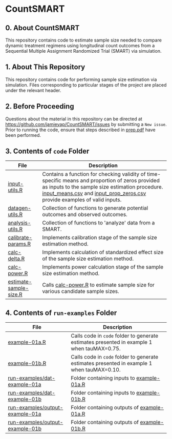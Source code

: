 # CountSMART

## 0. About CountSMART

This repository contains code to estimate sample size needed to compare dynamic treatment regimens using longitudinal count outcomes from a Sequential Multiple Assignment Randomized Trial (SMART) via simulation.

## 1. About This Repository

This repository contains code for performing sample size estimation via simulation. Files corresponding to particular stages of the project are placed under the relevant header.

## 2. Before Proceeding

Questions about the material in this repository can be directed at https://github.com/jamieyap/CountSMART/issues by submitting a `New issue`. Prior to running the code, ensure that steps described in [prep.pdf](https://github.com/jamieyap/CountSMART/blob/master/prep.pdf) have been performed.

## 3. Contents of `code` Folder

File | Description
------------------------ | -------------------------
[input-utils.R](https://github.com/jamieyap/CountSMART/tree/master/code/input-utils.R) | Contains a function for checking validity of time-specific means and proportion of zeros provided as inputs to the sample size estimation procedure. [input_means.csv](https://github.com/jamieyap/CountSMART/tree/master/run-examples/dat-example-01a/input_means.csv) and [input_prop_zeros.csv](https://github.com/jamieyap/CountSMART/tree/master/run-examples/dat-example-01a/input_prop_zeros.csv)  provide examples of valid inputs.
[datagen-utils.R](https://github.com/jamieyap/CountSMART/tree/master/code/datagen-utils.R) | Collection of functions to generate potential outcomes and observed outcomes.
[analysis-utils.R](https://github.com/jamieyap/CountSMART/tree/master/code/analysis-utils.R) | Collection of functions to 'analyze' data from a SMART.
[calibrate-params.R](https://github.com/jamieyap/CountSMART/tree/master/code/calibrate-params.R) | Implements calibration stage of the sample size estimation method.
[calc-delta.R](https://github.com/jamieyap/CountSMART/tree/master/code/calc-delta.R) |  Implements calculation of standardized effect size of the sample size estimation method.
[calc-power.R](https://github.com/jamieyap/CountSMART/tree/master/code/calc-power.R) |  Implements power calculation stage of the sample size estimation method.
[estimate-sample-size.R](https://github.com/jamieyap/CountSMART/tree/master/code/estimate-sample-size.R) | Calls [calc-power.R](https://github.com/jamieyap/CountSMART/tree/master/code/calc-power.R) to estimate sample size for various candidate sample sizes.

## 4. Contents of `run-examples` Folder

File | Description
------------------------ | -------------------------
[example-01a.R](https://github.com/jamieyap/CountSMART/tree/master/run-examples/example-01a.R) | Calls code in `code` folder to generate estimates presented in example 1 when tauMAX=0.75.
[example-01b.R](https://github.com/jamieyap/CountSMART/tree/master/run-examples/example-01b.R) | Calls code in `code` folder to generate estimates presented in example 1 when tauMAX=0.10.
[run-examples/dat-example-01a](https://github.com/jamieyap/CountSMART/tree/master/run-examples/dat-example-01a) | Folder containing inputs to [example-01a.R](https://github.com/jamieyap/CountSMART/tree/master/run-examples/example-01a.R)
[run-examples/dat-example-01b](https://github.com/jamieyap/CountSMART/tree/master/run-examples/dat-example-01b) | Folder containing inputs to [example-01b.R](https://github.com/jamieyap/CountSMART/tree/master/run-examples/example-01b.R)
[run-examples/output-example-01a](https://github.com/jamieyap/CountSMART/tree/master/run-examples/output-example-01a) | Folder containing outputs of [example-01a.R](https://github.com/jamieyap/CountSMART/tree/master/run-examples/output-example-01a.R)
[run-examples/output-example-01b](https://github.com/jamieyap/CountSMART/tree/master/run-examples/output-example-01b) | Folder containing outputs of [example-01b.R](https://github.com/jamieyap/CountSMART/tree/master/run-examples/output-example-01b.R)

